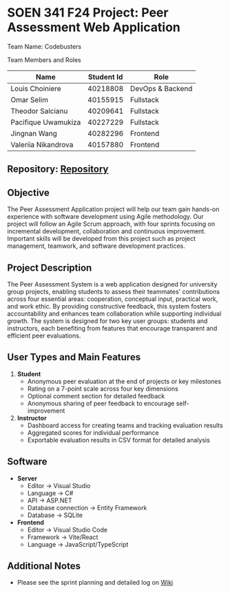 # SOEN 341 F24 Project: Peer Assessment Web Application

Team Name: Codebusters

Team Members and Roles

| **Name** | **Student Id** | **Role** |
| - | - | - |
| Louis Choiniere | 40218808 | DevOps & Backend |
| Omar Selim | 40155915 | Fullstack |
| Theodor Salcianu | 40209641 | Fullstack |
| Pacifique Uwamukiza | 40227229 | Fullstack | .
| Jingnan Wang | 40282296 | Frontend | 
| Valeriia Nikandrova | 40157880 | Frontend |  

Repository: [Repository](https://github.com/SOEN341-F24-CodeBusters/PeerAssessmentSystem)
-
## Objective
The Peer Assessment Application project will help our team gain hands-on experience with software development using Agile methodology. Our project will follow an Agile Scrum approach, with four sprints focusing on incremental development, collaboration and continuous improvement. Important skills will be developed from this project such as project management, teamwork, and software development practices.  
## Project Description
The Peer Assessment System is a web application designed for university group projects, enabling students to assess their teammates' contributions across four essential areas: cooperation, conceptual input, practical work, and work ethic. By providing constructive feedback, this system fosters accountability and enhances team collaboration while supporting individual growth. The system is designed for two key user groups: students and instructors, each benefiting from features that encourage transparent and efficient peer evaluations.
## User Types and Main Features
1. **Student**
   - Anonymous peer evaluation at the end of projects or key milestones
   - Rating on a 7-point scale across four key dimensions
   - Optional comment section for detailed feedback
   - Anonymous sharing of peer feedback to encourage self-improvement
2. **Instructor**
   - Dashboard access for creating teams and tracking evaluation results
   - Aggregated scores for individual performance
   - Exportable evaluation results in CSV format for detailed analysis
## Software
- **Server**
  - Editor -> Visual Studio
  - Language -> C#
  - API -> ASP.NET
  - Database connection -> Entity Framework
  - Database -> SQLite
- **Frontend**
  - Editor -> Visual Studio Code
  - Framework -> Vite/React
  - Language -> JavaScript/TypeScript
##  Additional Notes
- Please see the sprint planning and detailed log on [Wiki](https://github.com/SOEN341-F24-CodeBusters/PeerAssessmentSystem/wiki)
